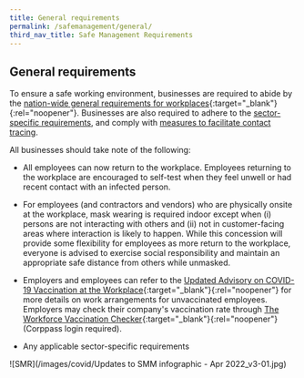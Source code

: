```yaml
---
title: General requirements
permalink: /safemanagement/general/
third_nav_title: Safe Management Requirements
---
```


## General requirements

To ensure a safe working environment, businesses are required to abide by the [nation-wide general requirements for workplaces](https://www.mom.gov.sg/covid-19/requirements-for-safe-management-measures){:target="_blank"}{:rel="noopener"}. Businesses are also required to adhere to the [sector-specific requirements](/safemanagement/sector/), and comply with [measures to facilitate contact tracing](/safemanagement/safeentry/).

All businesses should take note of the following:

- All employees can now return to the workplace. Employees returning to the workplace are encouraged to self-test when they feel unwell or had recent contact with an infected person.

- For employees (and contractors and vendors) who are physically onsite at the workplace, mask wearing is required indoor except when (i) persons are not interacting with others and (ii) not in customer-facing areas where interaction is likely to happen. While this concession will provide some flexibility for employees as more return to the workplace, everyone is advised to exercise social responsibility and maintain an appropriate safe distance from others while unmasked.

- Employers and employees can refer to the [Updated Advisory on COVID-19 Vaccination at the Workplace](https://www.mom.gov.sg/covid-19/advisory-on-covid-19-vaccination-in-employment-settings){:target="_blank"}{:rel="noopener"} for more details on work arrangements for unvaccinated employees. Employers may check their company's vaccination rate through [The Workforce Vaccination Checker](https://go.gov.sg/percentvaccinated){:target="_blank"}{:rel="noopener"} (Corppass login required).

- Any applicable sector-specific requirements

![SMR](/images/covid/Updates to SMM infographic - Apr 2022_v3-01.jpg)
